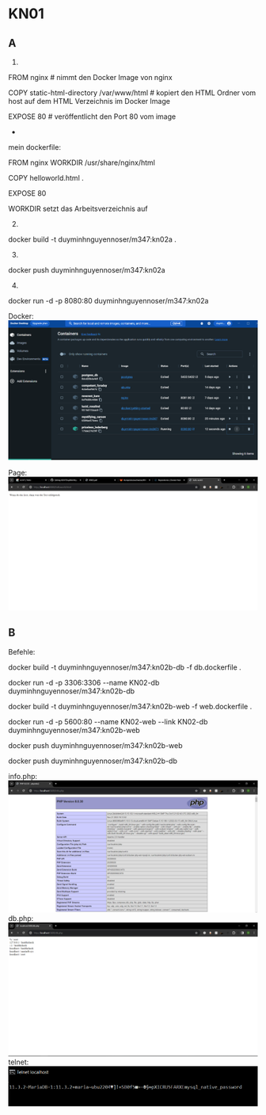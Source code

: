 # KN01

## A
1.
FROM nginx # nimmt den Docker Image von nginx

COPY static-html-directory /var/www/html # kopiert den HTML Ordner vom host auf dem HTML Verzeichnis im Docker Image

EXPOSE 80 # veröffentlicht den Port 80 vom image

-

mein dockerfile:

FROM nginx
WORKDIR /usr/share/nginx/html

COPY helloworld.html .

EXPOSE 80

WORKDIR setzt das Arbeitsverzeichnis auf 

2.
docker build -t duyminhnguyennoser/m347:kn02a .

3.
docker push duyminhnguyennoser/m347:kn02a

4.
docker run -d -p 8080:80 duyminhnguyennoser/m347:kn02a

Docker: ![alt text](https://github.com/duyminh-nguyen/M347DuyMinhNguyenTBZ/blob/main/KN02/imagecontainerkn02a.png)

Page: ![alt text](https://github.com/duyminh-nguyen/M347DuyMinhNguyenTBZ/blob/main/KN02/helloworldpicture.png)

## B 

Befehle:

docker build -t duyminhnguyennoser/m347:kn02b-db -f db.dockerfile .

docker run -d -p 3306:3306 --name KN02-db duyminhnguyennoser/m347:kn02b-db

docker build -t duyminhnguyennoser/m347:kn02b-web -f web.dockerfile .

docker run -d -p 5600:80 --name KN02-web --link KN02-db duyminhnguyennoser/m347:kn02b-web

docker push duyminhnguyennoser/m347:kn02b-web

docker push duyminhnguyennoser/m347:kn02b-db


info.php: 
![alt text](https://github.com/duyminh-nguyen/M347DuyMinhNguyenTBZ/blob/main/KN02/info.png)
db.php: 
![alt text](https://github.com/duyminh-nguyen/M347DuyMinhNguyenTBZ/blob/main/KN02/db.png)
telnet: 
![alt text](https://github.com/duyminh-nguyen/M347DuyMinhNguyenTBZ/blob/main/KN02/telnet.png)


